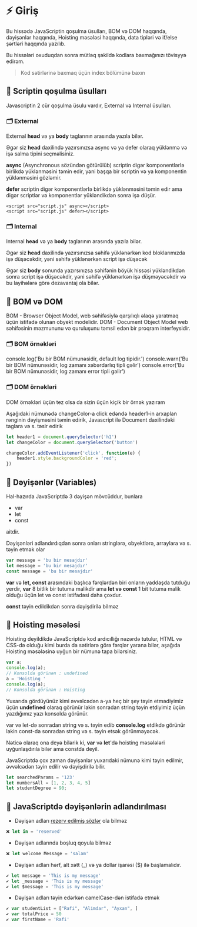 # ⚡ Giriş

Bu hissədə JavaScriptin qoşulma üsulları, BOM və DOM haqqında, dəyişənlər haqqında, Hoisting məsələsi haqqında, data tipləri və if/else şərtləri haqqında yazılıb.

Bu hissələri oxuduqdan sonra mütləq şəkildə kodlara baxmağınızı tövisyyə edirəm.

> Kod sətirlərinə baxmaq üçün index bölümünə baxın

## 🔹 Scriptin qoşulma üsulları

Javascriptin 2 cür qoşulma üsulu vardır, External və Internal üsulları.

### 🗂️ External

External **head** və ya **body** taglarının arasında yazıla bilər.

Əgər siz **head** daxilində yazırsınızsa async və ya defer olaraq yüklənmə və işə salma tipini seçməlisiniz.

**async** (Asynchronous sözündən götürülüb) scriptin digər komponentlərlə birlikdə yüklənməsini təmin edir, yəni başqa bir scriptin və ya komponentin yüklənməsini gözləmir.

**defer** scriptin digər komponentlərlə birlikdə yüklənməsini təmin edir ama digər scriptlər və komponentlər yükləndikdən sonra işə düşür.

`<script src="script.js" async></script>`  
`<script src="script.js" defer></script>`

### 🗂️ Internal

Internal **head** və ya **body** taglarının arasında yazıla bilər.

Əgər siz **head** daxilində yazırsınızsa səhifə yüklənərkən kod bloklarımızda işə düşəcəkdir, yəni səhifə yüklənərkən script işə düşəcək

Əgər siz **body** sonunda yazırsınızsa səhifənin böyük hissəsi yükləndikdən sonra script işə düşəcəkdir, yəni səhifə yüklənərkən işə düşməyəcəkdir və bu layihələrə görə dezavantaj ola bilər.





## 🔹 BOM və DOM 

BOM - Browser Object Model, web səhifəsiylə qarşılıqlı əlaqə yaratmaq üçün istifadə olunan obyekt modelidir.
DOM - Document Object Model web səhifəsinin məzmununu və quruluşunu təmsil edən bir proqram interfeysidir.

### 🗂️ BOM örnəkləri 

console.log('Bu bir BOM nümunəsidir, default log tipidir.')
console.warn('Bu bir BOM nümunəsidir, log zamanı xəbərdarlıq tipli gəlir')
console.error('Bu bir BOM nümunəsidir, log zamanı error tipli gəlir')

### 🗂️ DOM örnəkləri

DOM örnəkləri üçün tez olsa da sizin üçün kiçik bir örnək yazıram

Aşağıdaki nümunədə changeColor-a click edəndə header1-in arxaplan rənginin dəyişməsini təmin edirik, Javascript ilə Document daxilindəki taglara və s. təsir edirik

```javascript
let header1 = document.querySelector('h1')
let changeColor = document.querySelector('button')

changeColor.addEventListener('click', function(e) {
    header1.style.backgroundColor = 'red';
})
```

## 🔹 Dəyişənlər (Variables)

Hal-hazırda JavaScriptdə 3 dəyişən mövcüddur, bunlara 

- var
- let
- const

aitdir.

Dəyişənləri adlandırdıqdan sonra onları stringlərə, obyektlərə, arraylara və s. təyin etmək olar

```javascript
var message = 'bu bir mesajdır'
let message = 'bu bir mesajdır'
const message = 'bu bir mesajdır'  
```

**var** və **let, const** arasındaki başlıca fərqlərdən biri onların yaddaşda tutduğu yerdir, **var** 8 bitlik bir tutuma malikdir ama **let və const** 1 bit tutuma malik olduğu üçün let və const istifadəsi daha çoxdur.

**const** təyin edildikdən sonra dəyişdirilə bilməz

## 🔹 Hoisting məsələsi

Hoisting deyildikdə JavaScriptdə kod ardıcıllığı nəzərdə tutulur, HTML və CSS-də olduğu kimi burda da sətirlərə görə fərqlər yarana bilər, aşağıda Hoisting məsələsinə uyğun bir nümunə tapa bilərsiniz.

```javascript
var a;
console.log(a);
// Konsolda görünən : undefined
a = 'Hoisting '
console.log(a);
// Konsolda görünən : Hoisting
```

Yuxarıda gördüyünüz kimi əvvəlcədən a-ya heç bir şey təyin etmədiyimiz üçün **undefined** olaraq görünür lakin sonradan string təyin etdiyimiz üçün yazdığımız yazı konsolda görünür.

var və let-də sonradan string və s. təyin edib **console.log** etdikdə görünür lakin const-da sonradan string və s. təyin etsək görünməyəcək.

Nəticə olaraq ona deyə bilərik ki, **var** və **let**'də hoisting məsələləri uyğunlaşdırıla bilər ama constda deyil. 

JavaScriptdə çox zaman dəyişənlər yuxarıdaki nümunə kimi təyin edilmir, əvvəlcədən təyin edilir və dəyişdirilə bilir.

```javascript
let searchedParams = '123'
let numbersAll = [1, 2, 3, 4, 5]
let studentDegree = 90;
```

## 🔹 JavaScriptdə dəyişənlərin adlandırılması

- Dəyişən adları [rezerv edilmiş sözlər]((https://www.w3schools.com/js/js_reserved.asp)) ola bilməz
```javascript
❌ let in = 'reserved'
```

- Dəyişən adlarında boşluq qoyula bilməz
```javascript
❌ let welcome Message = 'salam'
```

- Dəyişən adları hərf, alt xətt (_) və ya dollar işarəsi ($) ilə başlamalıdır.
```javascript
✔️ let message = 'This is my message'
✔️ let _message = 'This is my message'
✔️ let $message = 'This is my message'
```

- Dəyişən adları təyin edərkən camelCase-dən istifadə etmək

```javascript
✔️ var studentList = ["Rafi", "Alimdar", "Ayxan", ]
✔️ var totalPrice = 50
✔️ var firstName = 'Rafi'
```